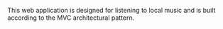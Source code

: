 This web application is designed for listening to local music and is built according to the MVC architectural pattern.
